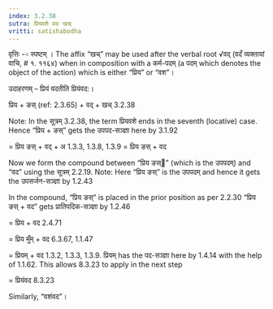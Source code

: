 ```yaml
---
index: 3.2.38
sutra: प्रियवशे वदः खच्
vritti: satishabodha
---
```






वृत्तिः --ः स्पष्टम् । The affix “खच्” may be used after the verbal root √वद् (वदँ व्यक्तायां वाचि, # १. ११६४) when in composition with a कर्म-पदम् (a पदम् which denotes the object of the action) which is either “प्रिय” or “वश”।


उदाहरणम् – प्रियं वदतीति प्रियंवद:।


प्रिय + ङस् (ref: 2.3.65) + वद् + खच् 3.2.38

Note: In the सूत्रम् 3.2.38, the term प्रियवशे ends in the seventh (locative) case. Hence “प्रिय + ङस्” gets the उपपद-सञ्ज्ञा here by 3.1.92

= प्रिय ङस् + वद् + अ 1.3.3, 1.3.8, 1.3.9 = प्रिय ङस् + वद


Now we form the compound between “प्रिय ङस्” (which is the उपपदम्) and “वद” using the सूत्रम् 2.2.19. Note: Here “प्रिय ङस्” is the उपपदम् and hence it gets the उपसर्जन-सञ्ज्ञा by 1.2.43

In the compound, “प्रिय ङस्” is placed in the prior position as per 2.2.30
“प्रिय ङस् + वद” gets प्रातिपदिक-सञ्ज्ञा by 1.2.46

= प्रिय + वद 2.4.71

= प्रिय मुँम् + वद 6.3.67, 1.1.47

= प्रियम् + वद 1.3.2, 1.3.3, 1.3.9. प्रियम् has the पद-सञ्ज्ञा here by 1.4.14 with the help of 1.1.62. This allows 8.3.23 to apply in the next step

= प्रियंवद 8.3.23


Similarly, “वशंवद”।

